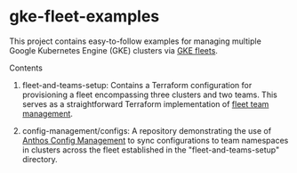 # gke-fleet-examples

This project contains easy-to-follow examples for managing multiple Google Kubernetes Engine (GKE) clusters via [GKE fleets](https://cloud.google.com/kubernetes-engine/docs/fleets-overview).

Contents

1. fleet-and-teams-setup: Contains a Terraform configuration for provisioning a fleet encompassing three clusters and two teams. This serves as a straightforward Terraform implementation of [fleet team management](https://cloud.google.com/anthos/fleet-management/docs/team-management).

2. config-management/configs: A repository demonstrating the use of [Anthos Config Management](https://cloud.google.com/anthos-config-management/docs/tutorials/config-sync-multi-repo) to sync configurations to team namespaces in clusters across the fleet established in the "fleet-and-teams-setup" directory.

